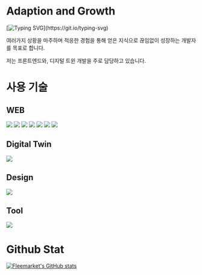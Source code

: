 # Adaption and Growth

[![Typing SVG](https://readme-typing-svg.demolab.com/?lines=Just+Do+It!;)](https://git.io/typing-svg)

여러가지 상황을 마주하며 적응한 경험을 통해 얻은 지식으로 끊임없이 성장하는 개발자를 목표로 합니다.

저는 프론트엔드와, 디지털 트윈 개발을 주로 담당하고 있습니다.


# 사용 기술

## WEB
<img src="https://img.shields.io/badge/react-19232a.svg?style=for-the-badge&logo=react&logoColor=61DAFB" /> <img src="https://img.shields.io/badge/Tailwind CSS-29232a.svg?style=for-the-badge&logo=tailwindcss&logoColor=06B6D4" /> <img src="https://img.shields.io/badge/HTML5-E34F26.svg?style=for-the-badge&logo=html5&logoColor=eeeeee" /> <img src="https://img.shields.io/badge/CSS3-1572B6.svg?style=for-the-badge&logo=CSS3&logoColor=f9f9f9" /> <img src="https://img.shields.io/badge/JAVASCRIPT-1f1f1f.svg?style=for-the-badge&logo=Javascript&logoColor=F7DF1E" /> <img src="https://img.shields.io/badge/Next.js-999999.svg?style=for-the-badge&logo=nextdotjs&logoColor=000000" /> <img src="https://img.shields.io/badge/Spring-231F20.svg?style=for-the-badge&logo=Spring&logoColor=6DB33F" /> 

## Digital Twin

<img src="https://img.shields.io/badge/Unity-aaaaaa.svg?style=for-the-badge&logo=Unity&logoColor=111111" /> 

## Design

<img src="https://img.shields.io/badge/figma-354452.svg?style=for-the-badge&logo=Figma&logoColor=F24E1E" /> 

## Tool

<img src="https://img.shields.io/badge/jenkins-D24939.svg?style=for-the-badge&logo=jenkins&logoColor=fff" /> 



# Github Stat

[![Fleemarket's GitHub stats](https://github-readme-stats.vercel.app/api?username=fleemarket)](https://github.com/anuraghazra/github-readme-stats)
